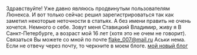 Здравствуйте\! Уже давно являюсь продвинутым пользователям Люнекса. И
вот только сейчас решил зарегистрироваться так как заметил некоторые
неточности в статьях. А без имени править не очень хочется. Немного о
себе. Зовут меня Ставицкий Владимир, живу я В Санкт-Петербурге, а
возраст мой 16 лет (хотя это не очем не говорит). Связаться Вы
можете со мной по почте flake_007@mail.ru Аськи нема. Если не
отвечу через почту, то черкните в моем блоге. [мой новый
блог](http://cat.nerfo.ru/articles.php)
